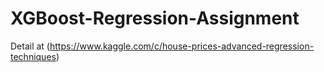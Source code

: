 # XGBoost-Regression-Assignment

Detail at (https://www.kaggle.com/c/house-prices-advanced-regression-techniques)

